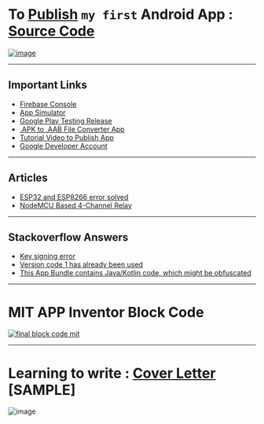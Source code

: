 # To [Publish](https://github.com/imvickykumar999/MultiUser-Home-Automation-App/tree/main/files/Battery%20Manager) `my first` Android App : [Source Code](https://github.com/imvickykumar999/Android-Firebase)

[![image](https://user-images.githubusercontent.com/50515418/203515274-7b3965d5-7c78-4f7a-a031-2037aa6f3c21.png)](https://play.google.com/store/apps/details?id=com.homeautomation.iotapp)

---------------------------------

## Important Links

- [Firebase Console](https://console.firebase.google.com/u/0/project/home-automation-336c0/database/home-automation-336c0-default-rtdb/data/~2FA~2FB~2FC~2FSwitch)
- [App Simulator](https://appetize.io/app/iqol3ip3p4wlzbiolilwnrv6tu?device=pixel4&osVersion=11.0&scale=75)
- [Google Play Testing Release](https://play.google.com/console/u/0/developers/6021388616258769103/app/4972884009396476836/tracks/4701482398952066460/releases/2/prepare)
- [.APK to .AAB File Converter App](https://play.google.com/store/apps/details?id=com.techbajao.apktoaab&hl=en_IN&gl=US)
- [Tutorial Video to Publish App](https://youtu.be/QgEnoK_KSp8)
- [Google Developer Account](https://g.dev/imvickykumar999)

----------------------------------

## Articles

- [ESP32 and ESP8266 error solved](https://randomnerdtutorials.com/solved-arduino-ide-esp32-esp8266-installation/)
- [NodeMCU Based 4-Channel Relay](https://www.easyelectronics.in/index.php?route=product/product&product_id=152)

----------------------

## Stackoverflow Answers

  - [Key signing error](https://stackoverflow.com/a/66622555/11493297)
  - [Version code 1 has already been used](https://stackoverflow.com/a/69287448/11493297)
  - [This App Bundle contains Java/Kotlin code, which might be obfuscated](https://stackoverflow.com/a/65517291/11493297)
  
-----------------------------

# MIT APP Inventor Block Code

[![final block code mit](https://github.com/imvickykumar999/Smart-Battery-Manager/blob/main/final%20project/blocks%20(2).png?raw=true)](https://github.com/imvickykumar999/Smart-Battery-Manager/blob/main/final%20project/GoogleAccount_checkpoint1.apk)

---------------------------------

# Learning to write : [Cover Letter](https://novoresume.com/career-blog/how-to-write-a-motivation-letter) [SAMPLE]

![image](https://user-images.githubusercontent.com/50515418/205448166-508a2dfe-f066-44a0-a8ed-8a94527bebd7.png)
